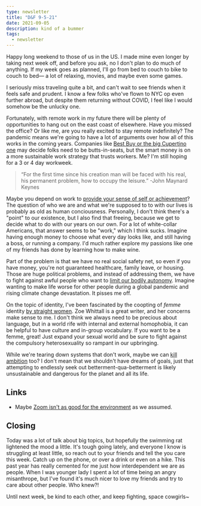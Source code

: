 ```yaml
---
type: newsletter
title: "D&F 9-5-21"
date: 2021-09-05
description: kind of a bummer
tags:
  - newsletter
---
```


Happy long weekend to those of us in the US. I made mine even longer by taking next week off, and before you ask, no I don't plan to do much of anything. If my week goes as planned, I'll go from bed to couch to bike to couch to bed— a lot of relaxing, movies, and maybe even some games.

I seriously miss traveling quite a bit, and can't wait to see friends when it feels safe and prudent. I know a few folks who've flown to NYC op even further abroad, but despite them returning without COVID, I feel like I would somehow be the unlucky one.

Fortunately, with remote work in my future there will be plenty of opportunities to hang out on the east coast of elsewhere. Have you missed the office? Or like me, are you really excited to stay remote indefinitely? The pandemic means we're going to have a lot of arguments over how all of this works in the coming years. Companies like [Best Buy or the big Cupertino one](https://www.newyorker.com/culture/cultural-comment/how-to-achieve-sustainable-remote-work) may decide folks need to be butts-in-seats, but the smart money is on a more sustainable work strategy that trusts workers. Me? I'm still hoping for a 3 or 4 day workweek.

> “For the first time since his creation man will be faced with his real, his permanent problem, how to occupy the leisure.” ‌-John Maynard Keynes

Maybe you depend on work to [provide your sense of self or achievement](https://www.theatlantic.com/ideas/archive/2019/02/religion-workism-making-americans-miserable/583441/)? The question of who we are and what we're supposed to to with our lives is probably as old as human conciousness. Personally, I don't think there's a "point" to our existence, but I also find that freeing, because we get to decide what to do with our years on our own. For a lot of white-collar Americans, that answer seems to be "work," which I think sucks. Imagine having enough money to choose what every day looks like, and still having a boss, or running a company. I'd much rather explore my passions like one of my friends has done by learning how to make wine. 

Part of the problem is that we have no real social safety net, so even if you have money, you're not guaranteed healthcare, family leave, or housing. Those are huge political problems, and instead of addressing them, we have to fight against awful people who want to [limit our bodily autonomy](https://19thnews.org/2021/09/texas-new-abortion-law-what-you-need-know/). Imagine wanting to make life worse for other people during a global pandemic and rising climate change devastation. It pisses me off.

On the topic of identity, I've been fascinated by the coopting of _femme_ identity [by straight women](https://www.harpersbazaar.com/culture/features/a37258757/femme-fatale/). Zoe Whittall is a great writer, and her concerns make sense to me. I don't think we always need to be precious about language, but in a world rife with internal and external homophobia, it can be helpful to have culture and in-group vocabulary. If you want to be a femme, great! Just expand your sexual world and be sure to fight against the compulsory heterosexuality so rampant in our upbringing. 

While we're tearing down systems that don't work, maybe we can [kill ambition](https://forge.medium.com/its-time-to-replace-ambition-with-adaptation-945880f183f1) too? I don't mean that we shouldn't have dreams of goals, just that attempting to endlessly seek out betterment-qua-betterment is likely unsustainable and dangerous for the planet and all its life.

## Links

- Maybe [Zoom isn't as good for the environment](https://davidmytton.blog/zoom-video-conferencing-energy-and-emissions/) as we assumed.

## Closing

Today was a lot of talk about big topics, but hopefully the swimming rat lightened the mood a little. It's tough going lately, and everyone I know is struggling at least little, so reach out to your friends and tell the you care this week. Catch up on the phone, or over a drink or even on a hike. This past year has really cemented for me just how interdependent we are as people. When I was younger lady I spent a lot of time being an angry misanthrope, but I've found it's much nicer to love my friends and try to care about other people. Who knew?! 

Until next week, be kind to each other, and keep fighting, space cowgirls~